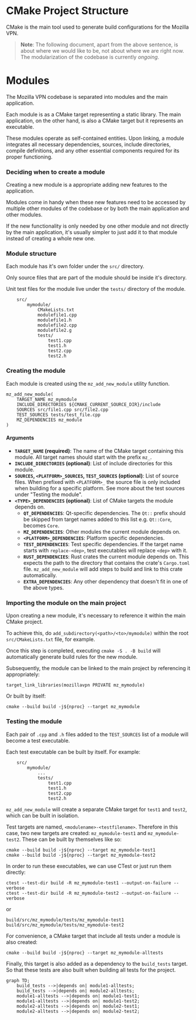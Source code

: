 # CMake Project Structure

CMake is the main tool used to generate build configurations for the Mozilla VPN.

> **Note**: The following document, apart from the above sentence, is about where we would like to be, not about where we are right now.
> The modularization of the codebase is currently _ongoing_.

# Modules

The Mozilla VPN codebase is separated into modules and the main application.

Each module is as a CMake target representing a static library. The main application,
on the other hand, is also a CMake target but it represents an executable.

These modules operate as self-contained entities. Upon linking, a module integrates all
necessary dependencies, sources, include directories, compile definitions, and any other essential
components required for its proper functioning.

### Deciding when to create a module

Creating a new module is a appropriate adding new features to the application.

Modules come in handy when these new features need to be accessed by multiple other modules
of the codebase or by both the main application and other modules.

If the new functionality is only needed by one other module and not directly by the main application,
it's usually simpler to just add it to that module instead of creating a whole new one.

### Module structure

Each module has it's own folder under the `src/` directory.

Only source files that are part of the module should be inside it's directory.

Unit test files for the module live under the `tests/` directory of the module.

```
    src/
        mymodule/
            CMakeLists.txt
            modulefile1.cpp
            modulefile1.h
            modulefile2.cpp
            modulefile2.g
            tests/
                test1.cpp
                test1.h
                test2.cpp
                test2.h
```

### Creating the module

Each module is created using the `mz_add_new_module` utility function.

```
mz_add_new_module(
    TARGET_NAME mz_mymodule
    INCLUDE_DIRECTORIES ${CMAKE_CURRENT_SOURCE_DIR}/include
    SOURCES src/file1.cpp src/file2.cpp
    TEST_SOURCES tests/test_file.cpp
    MZ_DEPENDENCIES mz_module
)
```

#### Arguments

- **`TARGET_NAME` (required)**: The name of the CMake target containing this module. All target names should start with the prefix `mz_`.
- **`INCLUDE_DIRECTORIES` (optional)**: List of include directories for this module.
- **`SOURCES`, `<PLATFORM>_SOURCES`, `TEST_SOURCES` (optional)**: List of source files. When prefixed with `<PLATFORM>_` the source file is only included when building for a specific platform. See more about the test sources under "Testing the module".
- **`<TYPE>_DEPENDENCIES` (optional)**: List of CMake targets the module depends on.
    - **`QT_DEPENDENCIES`**: Qt-specific dependencies. The `Qt::` prefix should be skipped from target names added to this list e.g. `Qt::Core`, becomes `Core`.
    - **`MZ_DEPENDENCIES`**: Other modules the current module depends on.
    - **`<PLATFORM>_DEPENDENCIES`**: Platform specific dependencies.
    - **`TEST_DEPENDENCIES`**: Test specific dependencies. If the target name starts with `replace-<dep>`, test executables will replace `<dep>` with it.
    - **`RUST_DEPENDENCIES`**: Rust crates the current module depends on. This expects the path to the directory that contains the crate's `Cargo.toml` file. `mz_add_new_module` will add steps to build and link to this crate automatically.
    - **`EXTRA_DEPENDENCIES`**: Any other dependency that doesn't fit in one of the above types.

### Importing the module on the main project

Upon creating a new module, it's necessary to reference it within the main CMake project.

To achieve this, do `add_subdirectory(<path>/<to>/mymodule)` within the root `src/CMakeLists.txt` file, for example.

Once this step is completed, executing `cmake -S . -B build` will automatically generate build rules for the new module.

Subsequently, the module can be linked to the main project by referencing it appropriately:

```
target_link_libraries(mozillavpn PRIVATE mz_mymodule)
```

Or built by itself:

```
cmake --build build -j${nproc} --target mz_mymodule
```

### Testing the module

Each pair of `.cpp` and `.h` files added to the `TEST_SOURCES` list of a module will become a test executable.

Each test executable can be built by itself. For example:

```
    src/
        mymodule/
            ...
            tests/
                test1.cpp
                test1.h
                test2.cpp
                test2.h
```

`mz_add_new_module` will create a separate CMake target for `test1` and `test2`, which can be built in isolation.

Test targets are named, `<modulename>-<testfilename>`. Therefore in this case, two new targets are created:
`mz_mymodule-test1` and `mz_mymodule-test2`. These can be built by themselves like so:

```
cmake --build build -j${nproc} --target mz_mymodule-test1
cmake --build build -j${nproc} --target mz_mymodule-test2
```

In order to run these executables, we can use CTest or just run them directly:

```
ctest --test-dir build -R mz_mymodule-test1 --output-on-failure --verbose
ctest --test-dir build -R mz_mymodule-test2 --output-on-failure --verbose
```

or

```
build/src/mz_mymodule/tests/mz_mymodule-test1
build/src/mz_mymodule/tests/mz_mymodule-test2
```

For convenience, a CMake target that include all tests under a module is also created:

```
cmake --build build -j${nproc} --target mz_mymodule-alltests
```

Finally, this target is also added as a dependency to the `build_tests` target. So that these tests
are also built when building all tests for the project.

```mermaid
graph TD;
    build_tests -->|depends on| module1-alltests;
    build_tests -->|depends on| module2-alltests;
    module1-alltests -->|depends on| module1-test1;
    module1-alltests -->|depends on| module1-test2;
    module2-alltests -->|depends on| module2-test1;
    module2-alltests -->|depends on| module2-test2;
```
